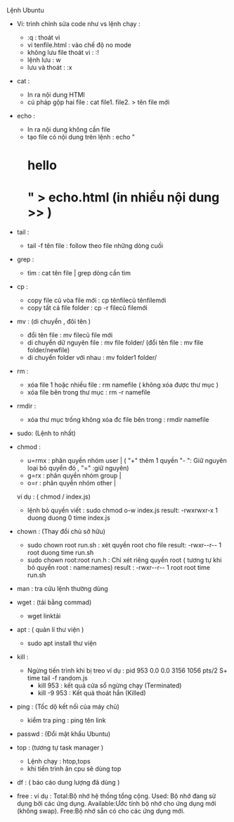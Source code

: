 Lệnh Ubuntu 
+ Vi: trình chỉnh sửa code như vs
     lệnh chạy : 
     + :q : thoát vi
     + vi tenfile.html  : vào chế độ no mode 
     + không lưu file thoát vi : :!
     + lệnh lưu : w
     + lưu và thoát : :x
+ cat :
     + In ra nội dung HTMl
     + cú pháp gộp hai file : cat file1. file2. > tên file mới 
+ echo :
     + In ra nội  dung không cần file 
     + tạo file có nội dung trên lệnh :  echo "<h1>hello<h1>" > echo.html (in nhiều nội dung >> )
+ tail :
    +  tail -f tên file : follow theo file những dòng cuối  
+ grep : 
     + tìm : cat tên file | grep dòng cần tìm  
+ cp : 
     + copy file cũ vòa file mới : cp tênfilecũ tênfilemới
     + copy tất cả file folder : cp -r filecũ filemới
+ mv : (di chuyển , đôỉ tên )
     + đổi tên file : mv filecũ file mới 
     + di chuyển dữ nguyên file : mv file folder/ (đổi tên file : mv file folder/newfile)
     + di chuyển folder với nhau : mv folder1 folder/
+ rm :
     + xóa file 1 hoặc nhiều file : rm namefile  ( không xóa được thư mục )
     + xóa file bên trong thư mục : rm -r namefile
+ rmdir :
     + xóa thư mục trống không xóa đc file bên trong : rmdir namefile
+ sudo: (Lệnh to nhất)

+ chmod : 
     + u=rmx : phân quyền nhóm user  |  ( "+" thêm 1 quyền "- ": Giữ nguyên loại bỏ quyền đó , "=" :giữ nguyên)
     + g=rx : phân quyền nhóm group  | 
     + o=r : phân quyền nhóm other   |

     ví dụ : ( chmod / index.js)
     + lệnh bỏ quyền viết : sudo chmod o-w index.js
          result: -rwxrwxr-x 1 duong duong 0 time index.js
+ chown : (Thay đổi chủ sở hữu)
     + sudo chown  root run.sh : xét quyền root cho file 
          result: -rwxr--r-- 1 root  duong time run.sh
     + sudo chown root:root run.h : Chỉ xét riêng quyền root ( tương tự khi bỏ quyền root : name:names)
          result : -rwxr--r-- 1 root  root  time run.sh
+ man : tra cứu lệnh thường dùng 
+ wget : (tải bằng commad)
     + wget linktải 
+ apt : ( quản lí thư viện )
     + sudo apt install thư viện
+ kill :
     + Ngừng tiến trình khi bị treo
          ví dụ : 
          pid
          953  0.0  0.0   3156  1056 pts/2    S+   time tail -f random.js
          + kill 953 : kết quả cửa sổ ngừng chạy (Terminated)
          + kill -9 953 : Kết quả thoát hẳn (Killed)
+ ping : (Tốc dộ kết nối của máy chủ)
     + kiểm tra ping : ping tên link    
+ passwd : (Đổi mật khẩu Ubuntu)
+ top : (tương tự task manager     )
     + Lệnh chạy : htop,tops
     + khi tiến trình ăn cpu sẽ dùng top
+ df : ( báo cáo dung lượng    đã dùng )
+ free : 
     ví dụ :
          Total:Bộ nhớ hệ thống tổng cộng.
          Used: Bộ nhớ đang sử dụng bởi các ứng dụng.
          Available:Ước tính bộ nhớ cho ứng dụng mới (không swap).
          Free:Bộ nhớ sẵn có cho các ứng dụng mới.
